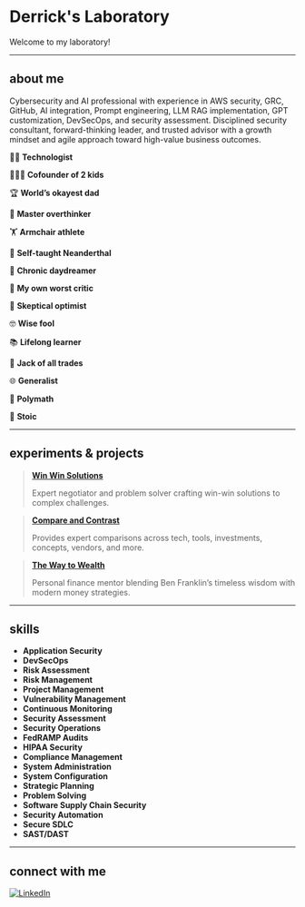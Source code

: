# Derrick's Laboratory

Welcome to my laboratory! 

---

## about me

Cybersecurity and AI professional with experience in AWS security, GRC, GitHub, AI integration, Prompt engineering, LLM RAG implementation, GPT customization, DevSecOps, and security assessment. Disciplined security consultant, forward-thinking leader, and trusted advisor with a growth mindset and agile approach toward high-value business outcomes.

👨‍💻 **Technologist**

👨‍👧‍👦 **Cofounder of 2 kids**

🏆 **World’s okayest dad**

🤔 **Master overthinker**

🏋️ **Armchair athlete**

🧠 **Self-taught Neanderthal**

💭 **Chronic daydreamer**

🧐 **My own worst critic**

🤷 **Skeptical optimist**

🤓 **Wise fool**

📚 **Lifelong learner**

🔧 **Jack of all trades**

🌐 **Generalist**

📜 **Polymath**

🧘 **Stoic**

---

## experiments & projects

> **[Win Win Solutions](https://chatgpt.com/g/g-67abe1ced6248191b9e4e2ab2418f31e-win-win-solutions)**
> 
> Expert negotiator and problem solver crafting win-win solutions to complex challenges.

> **[Compare and Contrast](https://chatgpt.com/g/g-67ab514a48188191ad9a40b5eeaf039f-compare-and-contrast)**
> 
> Provides expert comparisons across tech, tools, investments, concepts, vendors, and more.

> **[The Way to Wealth](https://chatgpt.com/g/g-67b565c48c8081919a17a2aac2af0b8f-the-way-to-wealth)**
> 
> Personal finance mentor blending Ben Franklin’s timeless wisdom with modern money strategies.

---

## skills

- **Application Security**
- **DevSecOps**
- **Risk Assessment**
- **Risk Management**
- **Project Management**
- **Vulnerability Management**
- **Continuous Monitoring**
- **Security Assessment**
- **Security Operations**
- **FedRAMP Audits**
- **HIPAA Security**
- **Compliance Management**
- **System Administration**
- **System Configuration**
- **Strategic Planning**
- **Problem Solving**
- **Software Supply Chain Security**
- **Security Automation**
- **Secure SDLC**
- **SAST/DAST**

---

## connect with me

[![LinkedIn](https://img.shields.io/badge/LinkedIn-Connect-blue)](https://www.linkedin.com/in/drrckrch/)
